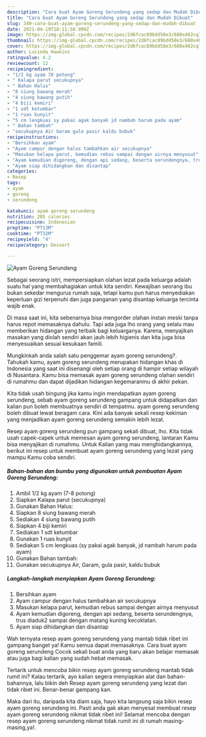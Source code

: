 ```yaml
---
description: "Cara buat Ayam Goreng Serundeng yang sedap dan Mudah Dibuat"
title: "Cara buat Ayam Goreng Serundeng yang sedap dan Mudah Dibuat"
slug: 349-cara-buat-ayam-goreng-serundeng-yang-sedap-dan-mudah-dibuat
date: 2021-04-19T18:11:58.990Z
image: https://img-global.cpcdn.com/recipes/2d6fcac89bdd58e3/680x482cq70/ayam-goreng-serundeng-foto-resep-utama.jpg
thumbnail: https://img-global.cpcdn.com/recipes/2d6fcac89bdd58e3/680x482cq70/ayam-goreng-serundeng-foto-resep-utama.jpg
cover: https://img-global.cpcdn.com/recipes/2d6fcac89bdd58e3/680x482cq70/ayam-goreng-serundeng-foto-resep-utama.jpg
author: Lucinda Hawkins
ratingvalue: 4.2
reviewcount: 12
recipeingredient:
- "1/2 kg ayam 78 potong"
- " Kalapa parut secukupnya"
- " Bahan Halus"
- "8 siung bawang merah"
- "4 siung bawang putih"
- "4 biji kemiri"
- "1 sdt ketumbar"
- "1 ruas kunyit"
- "5 cm lengkuas sy pakai agak banyak jd nambah harum pada ayam"
- " Bahan tambah"
- "secukupnya Air Garam gula pasir kaldu bubuk"
recipeinstructions:
- "Bersihkan ayam"
- "Ayam campur dengan halus tambahkan air secukupnya"
- "Masukan kelapa parut, kemudian rebus sampai dengan airnya menyusut"
- "Ayam kemudian digoreng, dengan api sedang, beserta serundengnya, trus diaduk2 sampai dengan matang kuning kecoklatan."
- "Ayam siap dihidangkan dan disantap"
categories:
- Resep
tags:
- ayam
- goreng
- serundeng

katakunci: ayam goreng serundeng 
nutrition: 205 calories
recipecuisine: Indonesian
preptime: "PT13M"
cooktime: "PT32M"
recipeyield: "4"
recipecategory: Dessert

---
```



![Ayam Goreng Serundeng](https://img-global.cpcdn.com/recipes/2d6fcac89bdd58e3/680x482cq70/ayam-goreng-serundeng-foto-resep-utama.jpg)

Sebagai seorang istri, mempersiapkan olahan lezat pada keluarga adalah suatu hal yang membahagiakan untuk kita sendiri. Kewajiban seorang ibu bukan sekedar mengurus rumah saja, tetapi kamu pun harus menyediakan keperluan gizi terpenuhi dan juga panganan yang disantap keluarga tercinta wajib enak.

Di masa  saat ini, kita sebenarnya bisa mengorder olahan instan meski tanpa harus repot memasaknya dahulu. Tapi ada juga lho orang yang selalu mau memberikan hidangan yang terbaik bagi keluarganya. Karena, menyajikan masakan yang diolah sendiri akan jauh lebih higienis dan kita juga bisa menyesuaikan sesuai kesukaan famili. 



Mungkinkah anda salah satu penggemar ayam goreng serundeng?. Tahukah kamu, ayam goreng serundeng merupakan hidangan khas di Indonesia yang saat ini disenangi oleh setiap orang di hampir setiap wilayah di Nusantara. Kamu bisa memasak ayam goreng serundeng olahan sendiri di rumahmu dan dapat dijadikan hidangan kegemaranmu di akhir pekan.

Kita tidak usah bingung jika kamu ingin mendapatkan ayam goreng serundeng, sebab ayam goreng serundeng gampang untuk didapatkan dan kalian pun boleh membuatnya sendiri di tempatmu. ayam goreng serundeng boleh dibuat lewat beragam cara. Kini ada banyak sekali resep kekinian yang menjadikan ayam goreng serundeng semakin lebih lezat.

Resep ayam goreng serundeng pun gampang sekali dibuat, lho. Kita tidak usah capek-capek untuk memesan ayam goreng serundeng, lantaran Kamu bisa menyajikan di rumahmu. Untuk Kalian yang mau menghidangkannya, berikut ini resep untuk membuat ayam goreng serundeng yang lezat yang mampu Kamu coba sendiri.

<!--inarticleads1-->

##### Bahan-bahan dan bumbu yang digunakan untuk pembuatan Ayam Goreng Serundeng:

1. Ambil 1/2 kg ayam (7-8 potong)
1. Siapkan  Kalapa parut (secukupnya)
1. Gunakan  Bahan Halus:
1. Siapkan 8 siung bawang merah
1. Sediakan 4 siung bawang putih
1. Siapkan 4 biji kemiri
1. Sediakan 1 sdt ketumbar
1. Gunakan 1 ruas kunyit
1. Sediakan 5 cm lengkuas (sy pakai agak banyak, jd nambah harum pada ayam)
1. Gunakan  Bahan tambah:
1. Gunakan secukupnya Air, Garam, gula pasir, kaldu bubuk




<!--inarticleads2-->

##### Langkah-langkah menyiapkan Ayam Goreng Serundeng:

1. Bersihkan ayam
1. Ayam campur dengan halus tambahkan air secukupnya
1. Masukan kelapa parut, kemudian rebus sampai dengan airnya menyusut
1. Ayam kemudian digoreng, dengan api sedang, beserta serundengnya, trus diaduk2 sampai dengan matang kuning kecoklatan.
1. Ayam siap dihidangkan dan disantap




Wah ternyata resep ayam goreng serundeng yang mantab tidak ribet ini gampang banget ya! Kamu semua dapat memasaknya. Cara buat ayam goreng serundeng Cocok sekali buat anda yang baru akan belajar memasak atau juga bagi kalian yang sudah hebat memasak.

Tertarik untuk mencoba bikin resep ayam goreng serundeng mantab tidak rumit ini? Kalau tertarik, ayo kalian segera menyiapkan alat dan bahan-bahannya, lalu bikin deh Resep ayam goreng serundeng yang lezat dan tidak ribet ini. Benar-benar gampang kan. 

Maka dari itu, daripada kita diam saja, hayo kita langsung saja bikin resep ayam goreng serundeng ini. Pasti anda gak akan menyesal membuat resep ayam goreng serundeng nikmat tidak ribet ini! Selamat mencoba dengan resep ayam goreng serundeng nikmat tidak rumit ini di rumah masing-masing,ya!.

